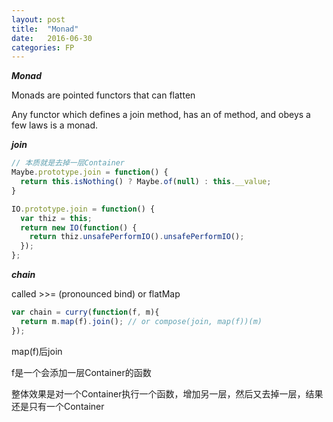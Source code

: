 ```yaml
---
layout: post
title:  "Monad"
date:   2016-06-30 
categories: FP
---
```


***Monad***

Monads are pointed functors that can flatten

Any functor which defines a join method, has an of method, and obeys a few laws is a monad. 

***join***

```javascript
// 本质就是去掉一层Container
Maybe.prototype.join = function() {
  return this.isNothing() ? Maybe.of(null) : this.__value;
}
```

```javascript
IO.prototype.join = function() {
  var thiz = this;
  return new IO(function() {
    return thiz.unsafePerformIO().unsafePerformIO();
  });
};
```

***chain***

called >>= (pronounced bind) or flatMap 

```javascript
var chain = curry(function(f, m){
  return m.map(f).join(); // or compose(join, map(f))(m)
});
```
map(f)后join

f是一个会添加一层Container的函数

整体效果是对一个Container执行一个函数，增加另一层，然后又去掉一层，结果还是只有一个Container
